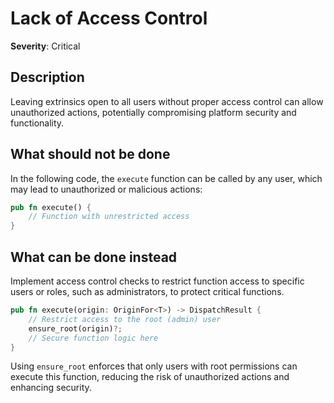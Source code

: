 # Lack of Access Control

**Severity**: Critical

## Description

Leaving extrinsics open to all users without proper access control can allow unauthorized actions, potentially
compromising platform security and functionality.

## What should not be done

In the following code, the `execute` function can be called by any user, which may lead to unauthorized or malicious
actions:

```rust
pub fn execute() {
    // Function with unrestricted access
}
```

## What can be done instead

Implement access control checks to restrict function access to specific users or roles, such as administrators, to
protect critical functions.

```rust
pub fn execute(origin: OriginFor<T>) -> DispatchResult {
    // Restrict access to the root (admin) user
    ensure_root(origin)?;
    // Secure function logic here
}
```

Using `ensure_root` enforces that only users with root permissions can execute this function, reducing the risk of
unauthorized actions and enhancing security.
